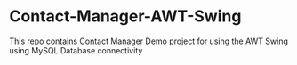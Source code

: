 # Contact-Manager-AWT-Swing
This repo contains Contact Manager Demo project for using the AWT Swing  using MySQL Database connectivity
